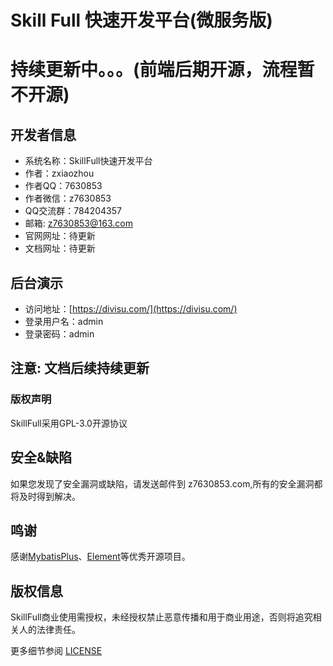 Skill Full 快速开发平台(微服务版)
===============

# 持续更新中。。。(前端后期开源，流程暂不开源)

## 开发者信息
* 系统名称：SkillFull快速开发平台
* 作者：zxiaozhou
* 作者QQ：7630853
* 作者微信：z7630853
* QQ交流群：784204357
* 邮箱: z7630853@163.com
* 官网网址：待更新
* 文档网址：待更新

## 后台演示
- 访问地址：[https://divisu.com/](https://divisu.com/)
- 登录用户名：admin
- 登录密码：admin

## 注意: 文档后续持续更新

### 版权声明
SkillFull采用GPL-3.0开源协议

## 安全&缺陷
如果您发现了安全漏洞或缺陷，请发送邮件到 z7630853.com,所有的安全漏洞都将及时得到解决。


## 鸣谢
感谢[MybatisPlus](https://mp.baomidou.com/)、[Element](https://element.eleme.cn/)等优秀开源项目。

## 版权信息

SkillFull商业使用需授权，未经授权禁止恶意传播和用于商业用途，否则将追究相关人的法律责任。

更多细节参阅 [LICENSE](LICENSE)
